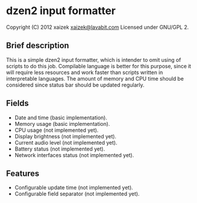 dzen2 input formatter
=====================

Copyright (C) 2012 xaizek <xaizek@lavabit.com>
Licensed under GNU/GPL 2.

Brief description
-----------------

This is a simple dzen2 input formatter, which is intender to omit using of
scripts to do this job.  Compilable language is better for this purpose, since
it will require less resources and work faster than scripts written in
interpretable languages.  The amount of memory and CPU time should be considered
since status bar should be updated regularly.

Fields
------

* Date and time (basic implementation).
* Memory usage (basic implementation).
* CPU usage (not implemented yet).
* Display brightness (not implemented yet).
* Current audio level (not implemented yet).
* Battery status (not implemented yet).
* Network interfaces status (not implemented yet).

Features
--------

* Configurable update time (not implemented yet).
* Configurable field separator (not implemented yet).
